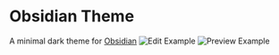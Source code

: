 # Obsidian Theme
A minimal dark theme for [Obsidian](https://obsidian.md)
![Edit Example](https://github.com/killuaDev/obsidianTheme/blob/master/Screenshot%202020-10-12%20at%2018.01.26.png)
![Preview Example](https://github.com/killuaDev/obsidianTheme/blob/master/Screenshot%202020-10-12%20at%2018.01.35.png)
